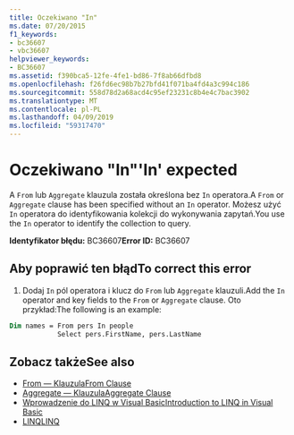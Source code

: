 ```yaml
---
title: Oczekiwano "In"
ms.date: 07/20/2015
f1_keywords:
- bc36607
- vbc36607
helpviewer_keywords:
- BC36607
ms.assetid: f390bca5-12fe-4fe1-bd86-7f8ab66dfbd8
ms.openlocfilehash: f26fd6ec98b7b27bfd41f071ba4fd4a3c994c186
ms.sourcegitcommit: 558d78d2a68acd4c95ef23231c8b4e4c7bac3902
ms.translationtype: MT
ms.contentlocale: pl-PL
ms.lasthandoff: 04/09/2019
ms.locfileid: "59317470"
---
```

# <a name="in-expected"></a><span data-ttu-id="aeb36-102">Oczekiwano "In"</span><span class="sxs-lookup"><span data-stu-id="aeb36-102">'In' expected</span></span>
<span data-ttu-id="aeb36-103">A `From` lub `Aggregate` klauzula została określona bez `In` operatora.</span><span class="sxs-lookup"><span data-stu-id="aeb36-103">A `From` or `Aggregate` clause has been specified without an `In` operator.</span></span> <span data-ttu-id="aeb36-104">Możesz użyć `In` operatora do identyfikowania kolekcji do wykonywania zapytań.</span><span class="sxs-lookup"><span data-stu-id="aeb36-104">You use the `In` operator to identify the collection to query.</span></span>  
  
 <span data-ttu-id="aeb36-105">**Identyfikator błędu:** BC36607</span><span class="sxs-lookup"><span data-stu-id="aeb36-105">**Error ID:** BC36607</span></span>  
  
## <a name="to-correct-this-error"></a><span data-ttu-id="aeb36-106">Aby poprawić ten błąd</span><span class="sxs-lookup"><span data-stu-id="aeb36-106">To correct this error</span></span>  

1. <span data-ttu-id="aeb36-107">Dodaj `In` pól operatora i klucz do `From` lub `Aggregate` klauzuli.</span><span class="sxs-lookup"><span data-stu-id="aeb36-107">Add the `In` operator and key fields to the `From` or `Aggregate` clause.</span></span> <span data-ttu-id="aeb36-108">Oto przykład:</span><span class="sxs-lookup"><span data-stu-id="aeb36-108">The following is an example:</span></span>  

```vb  
Dim names = From pers In people   
            Select pers.FirstName, pers.LastName  
```  
  
## <a name="see-also"></a><span data-ttu-id="aeb36-109">Zobacz także</span><span class="sxs-lookup"><span data-stu-id="aeb36-109">See also</span></span>

- [<span data-ttu-id="aeb36-110">From — Klauzula</span><span class="sxs-lookup"><span data-stu-id="aeb36-110">From Clause</span></span>](../../visual-basic/language-reference/queries/from-clause.md)
- [<span data-ttu-id="aeb36-111">Aggregate — Klauzula</span><span class="sxs-lookup"><span data-stu-id="aeb36-111">Aggregate Clause</span></span>](../../visual-basic/language-reference/queries/aggregate-clause.md)
- [<span data-ttu-id="aeb36-112">Wprowadzenie do LINQ w Visual Basic</span><span class="sxs-lookup"><span data-stu-id="aeb36-112">Introduction to LINQ in Visual Basic</span></span>](../../visual-basic/programming-guide/language-features/linq/introduction-to-linq.md)
- [<span data-ttu-id="aeb36-113">LINQ</span><span class="sxs-lookup"><span data-stu-id="aeb36-113">LINQ</span></span>](../../visual-basic/programming-guide/language-features/linq/index.md)
